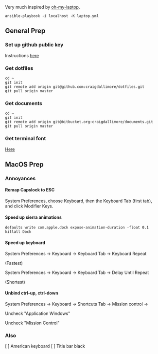 Very much inspired by [oh-my-laptop](https://github.com/xiaohanyu/oh-my-laptop).

```
ansible-playbook -i localhost -K laptop.yml
```

## General Prep

### Set up github public key

Instructions [here](https://gist.github.com/craigdallimore/228a17b9fa73f637d673a9b93626a28a#set-up-a-public-key)

### Get dotfiles

```
cd ~
git init
git remote add origin git@github.com:craigdallimore/dotfiles.git
git pull origin master
```

### Get documents

```
cd ~
git init
git remote add origin git@bitbucket.org:craigdallimore/documents.git
git pull origin master
```

### Get terminal font

[Here](http://www.fsd.it/my-account/downloads/)

## MacOS Prep

### Annoyances

#### Remap Capslock to ESC

System Preferences, choose Keyboard, then the Keyboard Tab (first tab), and click Modifier Keys.

#### Speed up sierra animations

```
defaults write com.apple.dock expose-animation-duration -float 0.1
killall Dock
```

#### Speed up keyboard

System Preferences -> Keyboard -> Keyboard Tab -> Keyboard Repeat

(Fastest)

System Preferences -> Keyboard -> Keyboard Tab -> Delay Until Repeat

(Shortest)

#### Unbind ctrl-up, ctrl-down

System Preferences -> Keyboard -> Shortcuts Tab -> Mission control ->

Uncheck "Application Windows"

Uncheck "Mission Control"


### Also

[ ] American keyboard
[ ] Title bar black

